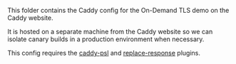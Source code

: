 This folder contains the Caddy config for the On-Demand TLS demo on the Caddy website.

It is hosted on a separate machine from the Caddy website so we can isolate canary builds in a production environment when necessary.

This config requires the [caddy-psl](https://github.com/mholt/caddy-psl) and [replace-response](https://github.com/caddyserver/replace-response) plugins.
